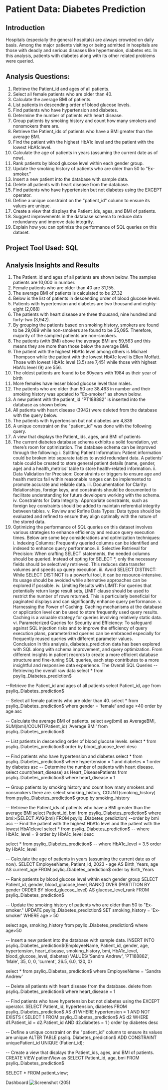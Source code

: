 # Patient Data: Diabetes Prediction
## Introduction
Hospitals (especially the general hospitals) are always crowded on daily basis. Among the major patients visiting or being admitted in hospitals are those with deadly and serious diseases like hypertension, diabetes etc. In this analysis, patients with diabetes along with its other related problems were queried.
## Analysis Questions:
1. Retrieve the Patient_id and ages of all patients.
2. Select all female patients who are older than 40.
3. Calculate the average BMI of patients.
4. List patients in descending order of blood glucose levels.
5. Find patients who have hypertension and diabetes.
6. Determine the number of patients with heart disease.
7. Group patients by smoking history and count how many smokers and nonsmokers there are.
8. Retrieve the Patient_ids of patients who have a BMI greater than the average BMI.
9. Find the patient with the highest HbA1c level and the patient with the lowest HbA1clevel.
10. Calculate the age of patients in years (assuming the current date as of now).
11. Rank patients by blood glucose level within each gender group.
12. Update the smoking history of patients who are older than 50 to "Ex-smoker."
13. Insert a new patient into the database with sample data.
14. Delete all patients with heart disease from the database.
15. Find patients who have hypertension but not diabetes using the EXCEPT operator.
16. Define a unique constraint on the "patient_id" column to ensure its values are unique.
17. Create a view that displays the Patient_ids, ages, and BMI of patients.
18. Suggest improvements in the database schema to reduce data redundancy and improve data integrity.
19. Explain how you can optimize the performance of SQL queries on this dataset.
## Project Tool Used: SQL
## Analysis Insights and Results
1. The Patient_id and ages of all patients are shown below.  The samples patients are 10,000 in number.
2. Female patients who are older than 40 are 31,155. 
3. The average BMI of patients is calculated to be 27.32
4. Below is the list of patients in descending order of blood glucose levels
5. Patients with hypertension and diabetes are two thousand and eighty-eight (2,088)
6. The patients with heart disease are three thousand, nine hundred and forty-two (3,942).
7. By grouping the patients based on smoking history, smokers are found to be 29,089 while non-smokers are found to be 35,095. Therefore, majority of the sampled patients are non-smokers.
8. The patients (with BMI) above the average BMI are 59,563 and this means they are more than those below the average BMI.
9. The patient with the highest HbA1c level among others is Michael Thompson while the patient with the lowest HbA1c level is Ellen Moffatt. Those with lowest HbA1c level (3.5) are 7,451 while those with highest HbA1c level (9) are 556.
10. The oldest patients are found to be 80years with 1984 as their year of birth
11. More females have lesser blood glucose level than males.
12. The patients who are older than 50 are 38,463 in number and their smoking history was updated to "Ex-smoker" as shown below.
13. A new patient with the patient_id “PT188882” is inserted into the database as shown below.
14. All patients with heart disease (3942) were deleted from the database with the query below.
15. The patients with hypertension but not diabetes are 4,839
16. A unique constraint on the "patient_id" was done with the following query.
17. A view that displays the Patient_ids, ages, and BMI of patients 
18. The current diabetes database schema exhibits a solid foundation, yet there’s room for optimization. The database schema can be improved through the following:
i. Splitting Patient Information: Patient information could be broken into separate tables to avoid redundant data. A patients’ table could be created to store general patient details (name, gender, age) and a health_metrics’ table to store health-related information.
ii. Data Validation for Precision: Cconstraints or triggers to ensure age and health metrics fall within reasonable ranges can be implemented to promote accurate and reliable data.
iii. Documentation for Clarity: Relationships, foreign keys, and constraints should be documented to facilitate understanding for future developers working with the schema.
iv. Constraints for Data Integrity: Appropriate constraints, such as foreign key constraints should be added to maintain referential integrity between tables.
v. Review and Refine Data Types: Data types should be evaluated and refined to ensure they align optimally with the nature of the stored data.
19. Optimizing the performance of SQL queries on this dataset involves various strategies to enhance efficiency and reduce query execution times. Below are some key considerations and optimization techniques:
i. Indexing Columns: Frequently queried columns can be identified and indexed to enhance query performance.
ii. Selective Retrieval for Precision: When crafting SELECT statements, the needed columns should be queried. Instead of opting for SELECT *, only the necessary fields should be selectively retrieved. This reduces data transfer volumes and speeds up query execution.
iii. Avoid SELECT DISTINCT: While SELECT DISTINCT is a powerful tool, it can be resource-intensive. Its usage should be avoided while alternative approaches can be explored if possible. 
iv. Limiting Results with LIMIT: For queries that potentially return large result sets, LIMIT clause should be used to restrict the number of rows returned. This is particularly beneficial for paginated displays and can significantly enhance query performance.
v. Harnessing the Power of Caching: Caching mechanisms at the database or application level can be used to store frequently used query results. Caching is a valuable strategy for queries involving relatively static data.
vi. Parameterized Queries for Security and Efficiency: To safeguard against SQL injection risks and to improve the efficiency of query execution plans, parameterized queries can be embraced especially for frequently reused queries with different parameter values.
 
Conclusion
In this analysis, diabetes_prediction data has been explored with SQL along with schema improvement, and query optimization. From different insights in patient records to create a more efficient database structure and fine-tuning SQL queries, each step contributes to a more insightful and responsive data experience.
The Overall SQL Queries
-- Retrieving the overall raw data
select * from psyliq..Diabetes_prediction$

--Retrieve the Patient_id and ages of all patients
select Patient_id, age 
from psyliq..Diabetes_prediction$

-- Select all female patients who are older than 40.
select * from psyliq..Diabetes_prediction$
where gender = 'female' and age >40
order by age asc

-- Calculate the average BMI of patients.
select avg(bmi) as AverageBMI, SUM(bmi)/COUNT(Patient_id) 'Average BMI'
 from psyliq..Diabetes_prediction$

-- List patients in descending order of blood glucose levels.
select * from psyliq..Diabetes_prediction$
 order by blood_glucose_level desc

 -- Find patients who have hypertension and diabetes
select * from psyliq..Diabetes_prediction$
where hypertension = 1 and diabetes = 1
order by diabetes asc
-- Determine the number of patients with heart disease.
select count(heart_disease) as Heart_DiseasePatients from psyliq..Diabetes_prediction$
where heart_disease = 1

-- Group patients by smoking history and count how many smokers and nonsmokers there are.
select smoking_history, COUNT(smoking_history) 
from psyliq..Diabetes_prediction$
group by smoking_history

-- Retrieve the Patient_ids of patients who have a BMI greater than the average BMI
select Patient_id, bmi from psyliq..Diabetes_prediction$
where bmi>(SELECT AVG(bmi) FROM psyliq..Diabetes_prediction)
--order by bmi asc
-- Find the patient with the highest HbA1c level and the patient with the lowest HbA1clevel
select *
from psyliq..Diabetes_prediction$
-- where HbA1c_level = 9
order by HbA1c_level desc

select *
from psyliq..Diabetes_prediction$
-- where HbA1c_level = 3.5
order by HbA1c_level

-- Calculate the age of patients in years (assuming the current date as of now).
SELECT EmployeeName, Patient_id,
       2023 - age AS Birth_Years,
       age AS current_age
FROM psyliq..Diabetes_prediction$
order by Birth_Years

-- Rank patients by blood glucose level within each gender group
SELECT 
    Patient_id,
    gender,
    blood_glucose_level,
    RANK() OVER (PARTITION BY gender ORDER BY blood_glucose_level) AS glucose_level_rank
FROM psyliq..Diabetes_prediction$

-- Update the smoking history of patients who are older than 50 to "Ex-smoker."
UPDATE psyliq..Diabetes_prediction$
SET smoking_history = 'Ex-smoker'
WHERE age > 50

select age, smoking_history from psyliq..Diabetes_prediction$
where age>50

-- Insert a new patient into the database with sample data.
INSERT INTO psyliq..Diabetes_prediction$(EmployeeName, Patient_id, gender, 
age, hypertension, heart_disease, smoking_history, bmi, HbA1c_level, 
blood_glucose_level, diabetes)
VALUES('Sandra Andrew', 'PT188882', 'Male', 35, 0, 0, 'current', 26.5, 6.0, 120, 0)

select * from psyliq..Diabetes_prediction$
where EmployeeName = 'Sandra Andrew'

-- Delete all patients with heart disease from the database.
delete from psyliq..Diabetes_prediction$
where heart_disease = 1

-- Find patients who have hypertension but not diabetes using the EXCEPT operator.
SELECT Patient_id, hypertension, diabetes
FROM psyliq..Diabetes_prediction$ AS d1
WHERE hypertension = 1 AND NOT EXISTS (
    SELECT 1
    FROM psyliq..Diabetes_prediction$ AS d2
    WHERE d1.Patient_id = d2.Patient_id AND d2.diabetes = 1
)
order by diabetes desc

-- Define a unique constraint on the "patient_id" column to ensure its values are unique
ALTER TABLE psyliq..Diabetes_prediction$
ADD CONSTRAINT uniquePatient_id UNIQUE (Patient_id);

-- Create a view that displays the Patient_ids, ages, and BMI of patients.
CREATE VIEW patientView as
SELECT Patient_id, age, bmi
FROM psyliq..Diabetes_prediction$

SELECT * FROM patient_view;

Dashboard
![Screenshot (205)](https://github.com/quadri-usman/Diabetes-Prediction/assets/105228467/15d74cbb-3be6-4098-8430-324f62fc8ae0)
